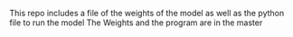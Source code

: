 This repo  includes a file of the weights of the model as well as the python file to run the model
The Weights and the program are in the master
